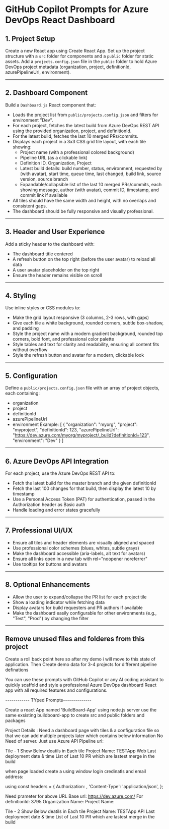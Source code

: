 # GitHub Copilot Prompts for Azure DevOps React Dashboard

## 1. Project Setup

Create a new React app using Create React App. Set up the project structure with a `src` folder for components and a `public` folder for static assets. Add a `projects.config.json` file in the `public` folder to hold Azure DevOps project metadata (organization, project, definitionId, azurePipelineUrl, environment).

---

## 2. Dashboard Component

Build a `Dashboard.js` React component that:
- Loads the project list from `public/projects.config.json` and filters for environment "Dev".
- For each project, fetches the latest build from Azure DevOps REST API using the provided organization, project, and definitionId.
- For the latest build, fetches the last 10 merged PRs/commits.
- Displays each project in a 3x3 CSS grid tile layout, with each tile showing:
  - Project name (with a professional colored background)
  - Pipeline URL (as a clickable link)
  - Definition ID, Organization, Project
  - Latest build details: build number, status, environment, requested by (with avatar), start time, queue time, last changed, build link, source version, source branch
  - Expandable/collapsible list of the last 10 merged PRs/commits, each showing message, author (with avatar), commit ID, timestamp, and commit link if available
- All tiles should have the same width and height, with no overlaps and consistent gaps.
- The dashboard should be fully responsive and visually professional.

---

## 3. Header and User Experience

Add a sticky header to the dashboard with:
- The dashboard title centered
- A refresh button on the top right (before the user avatar) to reload all data
- A user avatar placeholder on the top right
- Ensure the header remains visible on scroll

---

## 4. Styling

Use inline styles or CSS modules to:
- Make the grid layout responsive (3 columns, 2-3 rows, with gaps)
- Give each tile a white background, rounded corners, subtle box-shadow, and padding
- Style the project name with a modern gradient background, rounded top corners, bold font, and professional color palette
- Style tables and text for clarity and readability, ensuring all content fits without overflow
- Style the refresh button and avatar for a modern, clickable look

---

## 5. Configuration

Define a `public/projects.config.json` file with an array of project objects, each containing:
- organization
- project
- definitionId
- azurePipelineUrl
- environment
Example:
[
  {
    "organization": "myorg",
    "project": "myproject",
    "definitionId": 123,
    "azurePipelineUrl": "https://dev.azure.com/myorg/myproject/_build?definitionId=123",
    "environment": "Dev"
  }
]

---

## 6. Azure DevOps API Integration

For each project, use the Azure DevOps REST API to:
- Fetch the latest build for the master branch and the given definitionId
- Fetch the last 100 changes for that build, then display the latest 10 by timestamp
- Use a Personal Access Token (PAT) for authentication, passed in the Authorization header as Basic auth
- Handle loading and error states gracefully

---

## 7. Professional UI/UX

- Ensure all tiles and header elements are visually aligned and spaced
- Use professional color schemes (blues, whites, subtle grays)
- Make the dashboard accessible (aria-labels, alt text for avatars)
- Ensure all links open in a new tab with rel="noopener noreferrer"
- Use tooltips for buttons and avatars

---

## 8. Optional Enhancements

- Allow the user to expand/collapse the PR list for each project tile
- Show a loading indicator while fetching data
- Display avatars for build requesters and PR authors if available
- Make the dashboard easily configurable for other environments (e.g., "Test", "Prod") by changing the filter

----------
Remove unused files and folderes from this project
-----------

Create a roll back point here so after my demo i will move to this state of application. Then Create demo data for 3-4 projects for different pipeline definations 

You can use these prompts with GitHub Copilot or any AI coding assistant to quickly scaffold and style a professional Azure DevOps dashboard React app with all required features and configurations.

------------ TYped Prompts--------------

Create a react App named 'BuildBoard-App' using node.js server use the same exsisting buildboard-app to create src and public folders and packages

Project Details : Need a dashboard page with tiles & a configuration file so that we can add multiple projects later which contains below information
No Need of server. Just use Azure API Pipeline url:  

Tile - 1
Show Below deatils in Each tile
Project Name: TESTApp Web
Last deployment date & time
List of Last 10 PR which are lastest merge in the build

when page loaded create a <token> using window login credinatls and email address: 

using const headers = {
  Authorization:  <token>,
  'Content-Type': 'application/json',
};


Need prameter for above URL
Base url: https://dev.azure.com/ 
For definitionId: 3795
Organization Name: 
Project Name: 


Tile - 2
Show Below deatils in Each tile
Project Name: TESTApp API
Last deployment date & time
List of Last 10 PR which are lastest merge in the build

